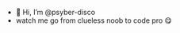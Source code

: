 - 👋 Hi, I’m @psyber-disco
- watch me go from clueless noob to code pro 😋
<!---
psyber-disco/psyber-disco is a ✨ special ✨ repository because its `README.md` (this file) appears on your GitHub profile.
You can click the Preview link to take a look at your changes.
--->
